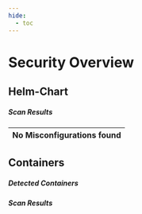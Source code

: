 ```yaml
---
hide:
  - toc
---
```


# Security Overview

## Helm-Chart

##### Scan Results



| No Misconfigurations found         |
|:---------------------------------|

## Containers

##### Detected Containers


##### Scan Results
